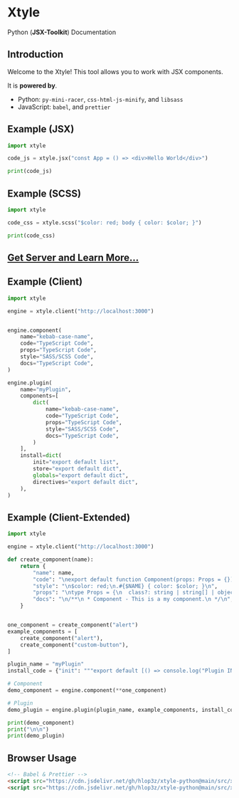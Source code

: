 # Xtyle

Python (**JSX-Toolkit**) Documentation

## Introduction

Welcome to the Xtyle! This tool allows you to work with JSX components.

It is **powered by**.

- Python: `py-mini-racer`, `css-html-js-minify`, and `libsass`
- JavaScript: `babel`, and `prettier`

## Example (**JSX**)

```python
import xtyle

code_js = xtyle.jsx("const App = () => <div>Hello World</div>")

print(code_js)
```

## Example (**SCSS**)

```python
import xtyle

code_css = xtyle.scss("$color: red; body { color: $color; }")

print(code_css)
```

## [Get Server and Learn More...](https://github.com/hlop3z/xtyle-server)

## Example (**Client**)

```python
import xtyle

engine = xtyle.client("http://localhost:3000")


engine.component(
    name="kebab-case-name",
    code="TypeScript Code",
    props="TypeScript Code",
    style="SASS/SCSS Code",
    docs="TypeScript Code",
)

engine.plugin(
    name="myPlugin",
    components=[
        dict(
            name="kebab-case-name",
            code="TypeScript Code",
            props="TypeScript Code",
            style="SASS/SCSS Code",
            docs="TypeScript Code",
        )
    ],
    install=dict(
        init="export default list",
        store="export default dict",
        globals="export default dict",
        directives="export default dict",
    ),
)
```

## Example (**Client-Extended**)

```python
import xtyle

engine = xtyle.client("http://localhost:3000")

def create_component(name):
    return {
        "name": name,
        "code": "\nexport default function Component(props: Props = {}) {\n  return (\n    <div x-html {...props} class={[$NAME, props.class]}>\n      {props.children}\n    </div>\n  );\n}\n",
        "style": "\n$color: red;\n.#{$NAME} { color: $color; }\n",
        "props": "\ntype Props = {\n  class?: string | string[] | object;\n  style?: string | string[] | object;\n  children?: any;\n};\n\nexport default Props;\n",
        "docs": "\n/**\n * Component - This is a my component.\n */\n",
    }


one_component = create_component("alert")
example_components = [
    create_component("alert"),
    create_component("custom-button"),
]

plugin_name = "myPlugin"
install_code = {"init": """export default [() => console.log("Plugin INIT")]"""}

# Component
demo_component = engine.component(**one_component)

# Plugin
demo_plugin = engine.plugin(plugin_name, example_components, install_code)

print(demo_component)
print("\n\n")
print(demo_plugin)
```

## Browser Usage

```html
<!-- Babel & Prettier -->
<script src="https://cdn.jsdelivr.net/gh/hlop3z/xtyle-python@main/src/xtyle/babel.min.js"></script>
<script src="https://cdn.jsdelivr.net/gh/hlop3z/xtyle-python@main/src/xtyle/prettier.min.js"></script>
```
